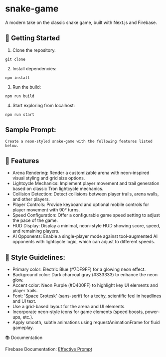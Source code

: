 # snake-game

A modern take on the classic snake game, built with Next.js and Firebase.

## 🚀 Getting Started

1. Clone the repository.

```
git clone 
```

2. Install dependencies:

```
npm install
```

3. Run the build:

```
npm run build
```

4. Start exploring from localhost:

```
npm run start
```

## Sample Prompt: 

```
Create a neon-styled snake-game with the following features listed below. 
```

## 🧩 Features

- Arena Rendering: Render a customizable arena with neon-inspired visual styling and grid size options.
- Lightcycle Mechanics: Implement player movement and trail generation based on classic Tron lightcycle mechanics.
- Collision Detection: Detect collisions between player trails, arena walls, and other players.
- Player Controls: Provide keyboard and optional mobile controls for player movement with 90° turns.
- Speed Configuration: Offer a configurable game speed setting to adjust the pace of the game.
- HUD Display: Display a minimal, neon-style HUD showing score, speed, and remaining players.
- AI Opponents: Enable a single-player mode against tool-augmented AI opponents with lightcycle logic, which can adjust to different speeds.

## 🎨 Style Guidelines:

- Primary color: Electric Blue (#7DF9FF) for a glowing neon effect.
- Background color: Dark charcoal gray (#333333) to enhance the neon glow.
- Accent color: Neon Purple (#D400FF) to highlight key UI elements and player trails.
- Font: 'Space Grotesk' (sans-serif) for a techy, scientific feel in headlines and UI text.
- Use a grid-based layout for the arena and UI elements.
- Incorporate neon-style icons for game elements (speed boosts, power-ups, etc.).
- Apply smooth, subtle animations using requestAnimationFrame for fluid gameplay.

📚 Documentation

Firebase Documentation: [Effective Prompt](https://firebase.google.com/docs/studio/prompting?_gl=1*1x2p5c5*_up*MQ..*_ga*MTEzMDQ1MTcyOC4xNzQ0NDQ4MDMz*_ga_CW55HF8NVT*MTc0NDQ0ODAzMy4xLjAuMTc0NDQ0ODAzMy4wLjAuMA)


